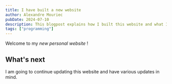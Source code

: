 ```yaml
---
title: I have built a new website
author: Alexandre Mouriec
pubDate: 2024-07-10
description: This blogpost explains how I built this website and what I plan to do with it.
tags: ["programming"]
---
```


Welcome to my _new personal website_ !

## What's next

I am going to continue updating this website and have various updates in mind.
